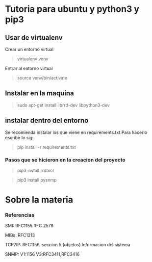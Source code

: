 # Tutoria para ubuntu y python3 y pip3

## Usar de virtualenv

Crear un entorno virtual
>virtualenv venv

Entrar al entorno virtual
>source venv/bin/activate

## Instalar en la maquina

>sudo apt-get install librrd-dev libpython3-dev

## instalar dentro del entorno

Se recomienda instalar los que viene en requirements.txt.Para hacerlo escribir lo sig:
>pip install -r requirements.txt


### Pasos que se hicieron en la creacion del proyecto
>pip3 install rrdtool

>pip3 install pysnmp



# Sobre la materia

### Referencias

SMI: RFC1155 RFC 2578

MIBs: RFC1213

TCP7IP: RFC1156, seccion 5 (objetos)
    Informacion del sistema

SNMP: V1:1156 V3:RFC3411,RFC3416